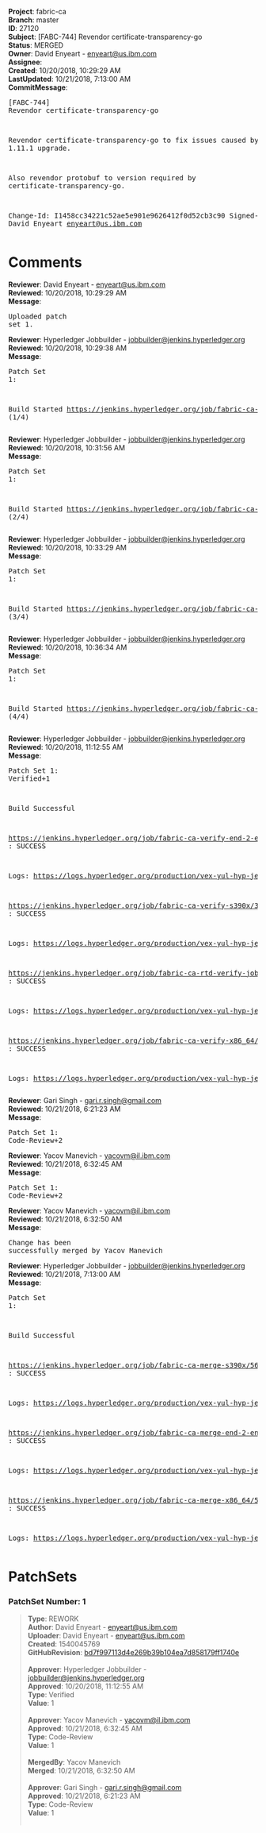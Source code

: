 <strong>Project</strong>: fabric-ca<br><strong>Branch</strong>: master<br><strong>ID</strong>: 27120<br><strong>Subject</strong>: [FABC-744] Revendor certificate-transparency-go<br><strong>Status</strong>: MERGED<br><strong>Owner</strong>: David Enyeart - enyeart@us.ibm.com<br><strong>Assignee</strong>:<br><strong>Created</strong>: 10/20/2018, 10:29:29 AM<br><strong>LastUpdated</strong>: 10/21/2018, 7:13:00 AM<br><strong>CommitMessage</strong>:<br><pre>[FABC-744] Revendor certificate-transparency-go

Revendor certificate-transparency-go to fix
issues caused by go 1.11.1 upgrade.

Also revendor protobuf to version required by
certificate-transparency-go.

Change-Id: I1458cc34221c52ae5e901e9626412f0d52cb3c90
Signed-off-by: David Enyeart <enyeart@us.ibm.com>
</pre><h1>Comments</h1><strong>Reviewer</strong>: David Enyeart - enyeart@us.ibm.com<br><strong>Reviewed</strong>: 10/20/2018, 10:29:29 AM<br><strong>Message</strong>: <pre>Uploaded patch set 1.</pre><strong>Reviewer</strong>: Hyperledger Jobbuilder - jobbuilder@jenkins.hyperledger.org<br><strong>Reviewed</strong>: 10/20/2018, 10:29:38 AM<br><strong>Message</strong>: <pre>Patch Set 1:

Build Started https://jenkins.hyperledger.org/job/fabric-ca-verify-s390x/3506/ (1/4)</pre><strong>Reviewer</strong>: Hyperledger Jobbuilder - jobbuilder@jenkins.hyperledger.org<br><strong>Reviewed</strong>: 10/20/2018, 10:31:56 AM<br><strong>Message</strong>: <pre>Patch Set 1:

Build Started https://jenkins.hyperledger.org/job/fabric-ca-verify-end-2-end-x86_64/814/ (2/4)</pre><strong>Reviewer</strong>: Hyperledger Jobbuilder - jobbuilder@jenkins.hyperledger.org<br><strong>Reviewed</strong>: 10/20/2018, 10:33:29 AM<br><strong>Message</strong>: <pre>Patch Set 1:

Build Started https://jenkins.hyperledger.org/job/fabric-ca-rtd-verify-job/184/ (3/4)</pre><strong>Reviewer</strong>: Hyperledger Jobbuilder - jobbuilder@jenkins.hyperledger.org<br><strong>Reviewed</strong>: 10/20/2018, 10:36:34 AM<br><strong>Message</strong>: <pre>Patch Set 1:

Build Started https://jenkins.hyperledger.org/job/fabric-ca-verify-x86_64/3406/ (4/4)</pre><strong>Reviewer</strong>: Hyperledger Jobbuilder - jobbuilder@jenkins.hyperledger.org<br><strong>Reviewed</strong>: 10/20/2018, 11:12:55 AM<br><strong>Message</strong>: <pre>Patch Set 1: Verified+1

Build Successful 

https://jenkins.hyperledger.org/job/fabric-ca-verify-end-2-end-x86_64/814/ : SUCCESS

Logs: https://logs.hyperledger.org/production/vex-yul-hyp-jenkins-3/fabric-ca-verify-end-2-end-x86_64/814

https://jenkins.hyperledger.org/job/fabric-ca-verify-s390x/3506/ : SUCCESS

Logs: https://logs.hyperledger.org/production/vex-yul-hyp-jenkins-3/fabric-ca-verify-s390x/3506

https://jenkins.hyperledger.org/job/fabric-ca-rtd-verify-job/184/ : SUCCESS

Logs: https://logs.hyperledger.org/production/vex-yul-hyp-jenkins-3/fabric-ca-rtd-verify-job/184

https://jenkins.hyperledger.org/job/fabric-ca-verify-x86_64/3406/ : SUCCESS

Logs: https://logs.hyperledger.org/production/vex-yul-hyp-jenkins-3/fabric-ca-verify-x86_64/3406</pre><strong>Reviewer</strong>: Gari Singh - gari.r.singh@gmail.com<br><strong>Reviewed</strong>: 10/21/2018, 6:21:23 AM<br><strong>Message</strong>: <pre>Patch Set 1: Code-Review+2</pre><strong>Reviewer</strong>: Yacov Manevich - yacovm@il.ibm.com<br><strong>Reviewed</strong>: 10/21/2018, 6:32:45 AM<br><strong>Message</strong>: <pre>Patch Set 1: Code-Review+2</pre><strong>Reviewer</strong>: Yacov Manevich - yacovm@il.ibm.com<br><strong>Reviewed</strong>: 10/21/2018, 6:32:50 AM<br><strong>Message</strong>: <pre>Change has been successfully merged by Yacov Manevich</pre><strong>Reviewer</strong>: Hyperledger Jobbuilder - jobbuilder@jenkins.hyperledger.org<br><strong>Reviewed</strong>: 10/21/2018, 7:13:00 AM<br><strong>Message</strong>: <pre>Patch Set 1:

Build Successful 

https://jenkins.hyperledger.org/job/fabric-ca-merge-s390x/560/ : SUCCESS

Logs: https://logs.hyperledger.org/production/vex-yul-hyp-jenkins-3/fabric-ca-merge-s390x/560

https://jenkins.hyperledger.org/job/fabric-ca-merge-end-2-end-x86_64/156/ : SUCCESS

Logs: https://logs.hyperledger.org/production/vex-yul-hyp-jenkins-3/fabric-ca-merge-end-2-end-x86_64/156

https://jenkins.hyperledger.org/job/fabric-ca-merge-x86_64/562/ : SUCCESS

Logs: https://logs.hyperledger.org/production/vex-yul-hyp-jenkins-3/fabric-ca-merge-x86_64/562</pre><h1>PatchSets</h1><h3>PatchSet Number: 1</h3><blockquote><strong>Type</strong>: REWORK<br><strong>Author</strong>: David Enyeart - enyeart@us.ibm.com<br><strong>Uploader</strong>: David Enyeart - enyeart@us.ibm.com<br><strong>Created</strong>: 1540045769<br><strong>GitHubRevision</strong>: [bd7f997113d4e269b39b104ea7d858179ff1740e](https://github.com/hyperledger/fabric-ca/commit/bd7f997113d4e269b39b104ea7d858179ff1740e)<br><br><strong>Approver</strong>: Hyperledger Jobbuilder - jobbuilder@jenkins.hyperledger.org<br><strong>Approved</strong>: 10/20/2018, 11:12:55 AM<br><strong>Type</strong>: Verified<br><strong>Value</strong>: 1<br><br><strong>Approver</strong>: Yacov Manevich - yacovm@il.ibm.com<br><strong>Approved</strong>: 10/21/2018, 6:32:45 AM<br><strong>Type</strong>: Code-Review<br><strong>Value</strong>: 1<br><br><strong>MergedBy</strong>: Yacov Manevich<br><strong>Merged</strong>: 10/21/2018, 6:32:50 AM<br><br><strong>Approver</strong>: Gari Singh - gari.r.singh@gmail.com<br><strong>Approved</strong>: 10/21/2018, 6:21:23 AM<br><strong>Type</strong>: Code-Review<br><strong>Value</strong>: 1<br><br></blockquote>